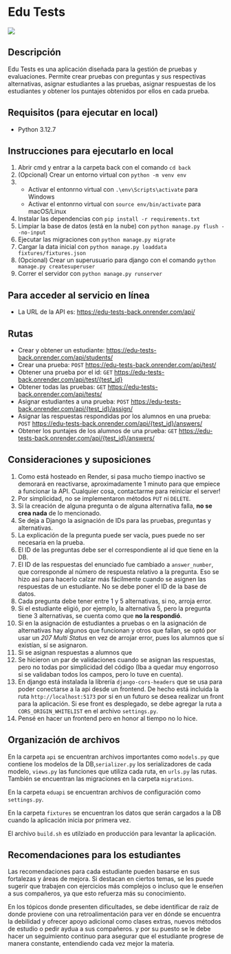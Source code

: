 # Edu Tests

![](https://elcomercio.pe/resizer/v2/6Y2EDIISGFGVFANEVDCR5LCG34.jpg?auth=f58b5c647a09717054d85bb8b9a6bc624bfcb14fe9c60b5246730ea6a513e2b0&width=1200&height=810&quality=90&smart=true)

## Descripción

Edu Tests es una aplicación diseñada para la gestión de pruebas y evaluaciones. Permite crear pruebas con preguntas y sus respectivas alternativas, asignar estudiantes a las pruebas, asignar respuestas de los estudiantes y obtener los puntajes obtenidos por ellos en cada prueba.

## Requisitos (para ejecutar en local)

- Python 3.12.7

## Instrucciones para ejecutarlo en local

1. Abrir cmd y entrar a la carpeta back con el comando `cd back`
2. (Opcional) Crear un entorno virtual con `python -m venv env`
3. - Activar el entonrno virtual con `.\env\Scripts\activate` para Windows
   - Activar el entonrno virtual con `source env/bin/activate` para macOS/Linux
4. Instalar las dependencias con `pip install -r requirements.txt`
5. Limpiar la base de datos (está en la nube) con `python manage.py flush --no-input`
6. Ejecutar las migraciones con `python manage.py migrate`
7. Cargar la data inicial con `python manage.py loaddata fixtures/fixtures.json`
8. (Opcional) Crear un superusuario para django con el comando `python manage.py createsuperuser`
9. Correr el servidor con `python manage.py runserver`

## Para acceder al servicio en línea

- La URL de la API es: https://edu-tests-back.onrender.com/api/

## Rutas

- Crear y obtener un estudiante: https://edu-tests-back.onrender.com/api/students/
- Crear una prueba: `POST` https://edu-tests-back.onrender.com/api/test/
- Obtener una prueba por el id: `GET` https://edu-tests-back.onrender.com/api/test/{test_id}
- Obtener todas las pruebas: `GET` https://edu-tests-back.onrender.com/api/tests/
- Asignar estudiantes a una prueba: `POST` https://edu-tests-back.onrender.com/api/{test_id}/assign/
- Asignar las respuestas respondidas por los alumnos en una prueba: `POST` https://edu-tests-back.onrender.com/api/{test_id}/answers/
- Obtener los puntajes de los alumnos de una prueba: `GET` https://edu-tests-back.onrender.com/api/{test_id}/answers/

## Consideraciones y suposiciones

1. Como está hosteado en Render, si pasa mucho tiempo inactivo se demorará en reactivarse, aproximadamente 1 minuto para que empiece a funcionar la API. Cualquier cosa, contactarme para reiniciar el server!
2. Por simplicidad, no se implementaron métodos `PUT` ni `DELETE`.
3. Si la creación de alguna pregunta o de alguna alternativa falla, **no se crea nada** de lo mencionado.
4. Se deja a Django la asignación de IDs para las pruebas, preguntas y alternativas.
5. La explicación de la pregunta puede ser vacía, pues puede no ser necesaria en la prueba.
6. El ID de las preguntas debe ser el correspondiente al id que tiene en la DB.
7. El ID de las respuestas del enunciado fue cambiado a `answer_number`, que corresponde al número de respuesta relativo a la pregunta. Eso se hizo así para hacerlo calzar más fácilmente cuando se asignen las respuestas de un estudiante. No se debe poner el ID de la base de datos.
8. Cada pregunta debe tener entre 1 y 5 alternativas, si no, arroja error.
9. Si el estudiante eligió, por ejemplo, la alternativa 5, pero la pregunta tiene 3 alternativas, se cuenta como que **no la respondió**.
10. Si en la asignación de estudiantes a pruebas o en la asignación de alternativas hay algunos que funcionan y otros que fallan, se optó por usar un _207 Multi Status_ en vez de arrojar error, pues los alumnos que sí existían, sí se asignaron.
11. Si se asignan respuestas a alumnos que
12. Se hicieron un par de validaciones cuando se asignan las respuestas, pero no todas por simplicidad del código (Iba a quedar muy engorroso si se validaban todos los campos, pero lo tuve en cuenta).
13. En django está instalada la librería `django-cors-headers` que se usa para poder conectarse a la api desde un frontend. De hecho está incluida la ruta `http://localhost:5173` por si en un futuro se desea realizar un front para la aplicación. Si ese front es desplegado, se debe agregar la ruta a `CORS_ORIGIN_WHITELIST` en el archivo `settings.py`.
14. Pensé en hacer un frontend pero en honor al tiempo no lo hice.

## Organización de archivos

En la carpeta `api` se encuentran archivos importantes como `models.py` que contiene los modelos de la DB,`serializer.py` los serializadores de cada modelo, `views.py` las funciones que utiliza cada ruta, en `urls.py` las rutas. También se encuentran las migraciones en la carpeta `migrations`.

En la carpeta `eduapi` se encuentran archivos de configuración como `settings.py`.

En la carpeta `fixtures` se encuentran los datos que serán cargados a la DB cuando la aplicación inicia por primera vez.

El archivo `build.sh` es utilziado en producción para levantar la aplicación.

## Recomendaciones para los estudiantes

Las recomendaciones para cada estudiante pueden basarse en sus fortalezas y áreas de mejora. Si destacan en ciertos temas, se les puede sugerir que trabajen con ejercicios más complejos o incluso que le enseñen a sus compañeros, ya que esto refuerza más su conocimiento.

En los tópicos donde presenten dificultades, se debe identificar de raíz de donde proviene con una retroalimentación para ver en dónde se encuentra la debilidad y ofrecer apoyo adicional como clases extras, nuevos métodos de estudio o pedir aydua a sus compañeros. y por su puesto se le debe hacer un seguimiento continuo para asegurar que el estudiante progrese de manera constante, entendiendo cada vez mejor la materia.

